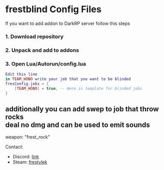 # frestblind Config Files
If you want to add addon to DarkRP server follow this steps 
### 1. Download repository
### 2. Unpack and add to addons
### 3. Open Lua/Autorun/config.lua

```lua
Edit this line
in TEAM_HOBO write your job that you want to be blinded
fresConfig.jobs = {
    [TEAM_HOBO] = true, -- Here is template for blinded jobs
}
```
## additionally you can add swep to job that throw rocks <br> deal no dmg and can be used to emit sounds
weapon: "frest_rock"


Contact: <br>
- Discord: [link](https://discord.gg/3VtCsUvAFf) <br>
- Steam: [frestylek](https://steamcommunity.com/id/frestylek/)
  
